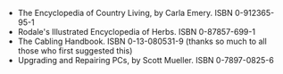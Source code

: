 - The Encyclopedia of Country Living, by Carla Emery. ISBN 0-912365-95-1
- Rodale's Illustrated Encyclopedia of Herbs. ISBN 0-87857-699-1
- The Cabling Handbook. ISBN 0-13-080531-9 (thanks so much to all those who first suggested this)
- Upgrading and Repairing PCs, by Scott Mueller. ISBN 0-7897-0825-6